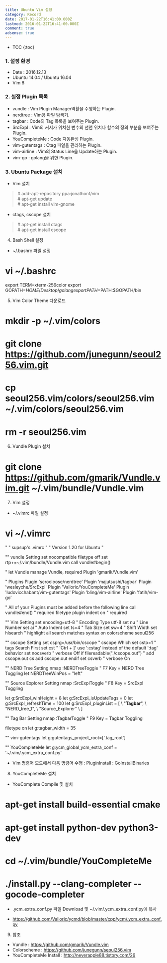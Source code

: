 ```yaml
---
title: Ubuntu Vim 설정
category: Record
date: 2017-01-22T16:41:00.000Z
lastmod: 2016-01-22T16:41:00.000Z
comment: true
adsense: true
---
```


* TOC
{:toc}

### 1. 설정 환경

* Date : 2016.12.13
* Ubuntu 14.04 / Ubuntu 16.04
* Vim 8

### 2. 설정 Plugin 목록

* vundle : Vim Plugin Manager역활을 수행하는 Plugin.
* nerdtree : Vim용 파일 탐색기.
* tagbar : Code의 Tag 목록을 보여주는 Plugin.
* SrcExpl : Vim의 커서가 위치한 변수의 선언 위치나 함수의 정의 부분을 보여주는 Plugin.
* YouCompleteMe : Code 자동완성 Plugin.
* vim-gutentags : Ctag 파일을 관리하는 Plugin.
* vim-airline : Vim의 Status Line을 Update하는 Plugin.
* vim-go : golang을 위한 Plugin.

### 3. Ubuntu Package 설치

* Vim 설치

> \# add-apt-repository ppa:jonathonf/vim <br>
> \# apt-get update <br>
> \# apt-get install vim-gnome

* ctags, cscope 설치
> \# apt-get install ctags <br>
> \# apt-get install cscope

4. Bash Shell 설정
- ~/.bashrc 파일 설정
# vi ~/.bashrc
export TERM=xterm-256color
export GOPATH=$HOME/Desktop/golang
export PATH=$PATH:$GOPATH/bin

5. Vim Color Theme 다운로드
# mkdir -p ~/.vim/colors
# git clone https://github.com/junegunn/seoul256.vim.git
# cp seoul256.vim/colors/seoul256.vim ~/.vim/colors/seoul256.vim
# rm -r seoul256.vim

6. Vundle Plugin 설치
# git clone https://github.com/gmarik/Vundle.vim.git ~/.vim/bundle/Vundle.vim

7. Vim 설정
- ~/.vimrc 파일 설정
# vi ~/.vimrc
"
" supsup's .vimrc
"
" Version 1.20 for Ubuntu
"
 
"" vundle Setting
set nocompatible
filetype off
set rtp+=~/.vim/bundle/Vundle.vim
call vundle#begin()
 
" let Vundle manage Vundle, required
Plugin 'gmarik/Vundle.vim'
 
" Plugins
Plugin 'scrooloose/nerdtree'
Plugin 'majutsushi/tagbar'
Plugin 'wesleyche/SrcExpl'
Plugin 'Valloric/YouCompleteMe'
Plugin 'ludovicchabant/vim-gutentags'
Plugin 'bling/vim-airline'
Plugin 'fatih/vim-go'
 
" All of your Plugins must be added before the following line
call vundle#end()            			" required
filetype plugin indent on    			" required
 
"" Vim Setting
set encoding=utf-8                      " Encoding Type utf-8
set nu                                  " Line Number
set ai                                  " Auto Indent
set ts=4                                " Tab Size
set sw=4                                " Shift Width
set hlsearch							" highlight all search matches
syntax on
colorscheme seoul256
 
"" cscope Setting
set csprg=/usr/bin/cscope               " cscope Which
set csto=1                              " tags Search First 
set cst                                 " 'Ctrl + ]' use ':cstag' instead of the default ':tag' behavior
set nocsverb                            " verbose Off
if filereadable("./cscope.out")         " add cscope.out
    cs add cscope.out
endif
set csverb                              " verbose On
 
"" NERD Tree Setting
nmap <F7> :NERDTreeToggle<CR>           " F7 Key = NERD Tree Toggling
let NERDTreeWinPos = "left"
 
"" Source Explorer Setting
nmap <F8> :SrcExplToggle<CR>			" F8 Key = SrcExpl Toggling
 
let g:SrcExpl_winHeight = 8
let g:SrcExpl_isUpdateTags = 0
let g:SrcExpl_refreshTime = 100
let g:SrcExpl_pluginList = [
        \ "__Tagbar__",
        \ "NERD_tree_1",
        \ "Source_Explorer"
        \ ]
 
"" Tag Bar Setting
nmap <F9> :TagbarToggle<CR>				" F9 Key = Tagbar Toggling
 
filetype on
let g:tagbar_width = 35
 
"" vim-gutentags
let g:gutentags_project_root=['.tag_root']
 
"" YouCompleteMe
let g:ycm_global_ycm_extra_conf = '~/.vim/.ycm_extra_conf.py'
- Vim 명령어 모드에서 다음 명령어 수행
: PluginInstall
: GoInstallBinaries

8. YouCompleteMe 설치
- YouComplete Compile 및 설치
# apt-get install build-essential cmake
# apt-get install python-dev python3-dev
# cd ~/.vim/bundle/YouCompleteMe
# ./install.py --clang-completer --gocode-completer
- .ycm_extra_conf.py 파일 Download 및 ~/.vim/.ycm_extra_conf.py에 복사
* https://github.com/Valloric/ycmd/blob/master/cpp/ycm/.ycm_extra_conf.py

9. 참조
- Vundle : https://github.com/gmarik/Vundle.vim
- Colorscheme : https://github.com/junegunn/seoul256.vim
- YouCompleteMe Install : http://neverapple88.tistory.com/26



